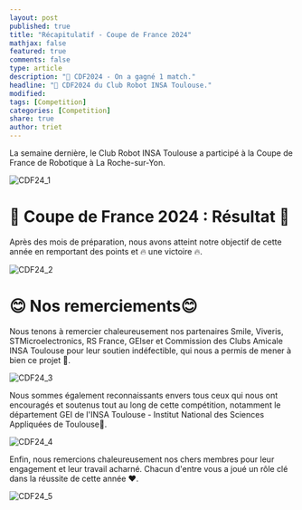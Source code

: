 ```yaml
---
layout: post
published: true
title: "Récapitulatif - Coupe de France 2024"
mathjax: false
featured: true
comments: false
type: article
description: "🤝 CDF2024 - On a gagné 1 match."
headline: "🤝 CDF2024 du Club Robot INSA Toulouse."
modified:
tags: [Competition]
categories: [Competition]
share: true
author: triet
---
```


La semaine dernière, le Club Robot INSA Toulouse a participé à la Coupe de France de Robotique à La Roche-sur-Yon.

![CDF24_1](https://clubrobotinsat.github.io/images/posts/cdf24_1.JPG)


# 🚀 Coupe de France 2024 : Résultat 🚀
Après des mois de préparation, nous avons atteint notre objectif de cette année en remportant des points et 🔥 une victoire 🔥.

![CDF24_2](https://clubrobotinsat.github.io/images/posts/cdf24_2.jpg)

# 😊 Nos remerciements😊
Nous tenons à remercier chaleureusement nos partenaires Smile, Viveris, STMicroelectronics, RS France, GEIser et Commission des Clubs Amicale INSA Toulouse pour leur soutien indéfectible, qui nous a permis de mener à bien ce projet 🦾. 

![CDF24_3](https://clubrobotinsat.github.io/images/posts/cdf24_3.jpg)

Nous sommes également reconnaissants envers tous ceux qui nous ont encouragés et soutenus tout au long de cette compétition, notamment le département GEI de l'INSA Toulouse - Institut National des Sciences Appliquées de Toulouse👏.

![CDF24_4](https://clubrobotinsat.github.io/images/posts/cdf24_4.jpg)

Enfin, nous remercions chaleureusement nos chers membres pour leur engagement et leur travail acharné. Chacun d'entre vous a joué un rôle clé dans la réussite de cette année
❤.

![CDF24_5](https://clubrobotinsat.github.io/images/posts/cdf24_5.jpg)
